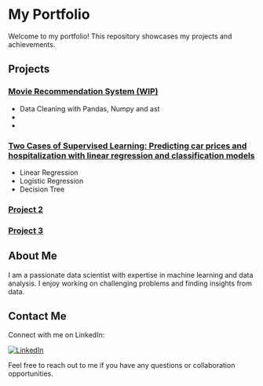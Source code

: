 
# My Portfolio

  
Welcome to my portfolio! This repository showcases my projects and achievements.

## Projects

### [Movie Recommendation System (WIP)]([https://github.com/cristhianc001/predicting-prices-and-hospitalization-with-supervised-learning](https://github.com/cristhianc001/movie-recommendation-system))
- Data Cleaning with Pandas, Numpy and ast
- 
- 

### [Two Cases of Supervised Learning: Predicting car prices and hospitalization with linear regression and classification models](https://github.com/cristhianc001/predicting-prices-and-hospitalization-with-supervised-learning)
- Linear Regression
- Logistic Regression
- Decision Tree

### [Project 2](https://github.com/your-username/project-2)
### [Project 3](https://github.com/your-username/project-3)

## About Me

I am a passionate data scientist with expertise in machine learning and data analysis. I enjoy working on challenging problems and finding insights from data.

## Contact Me

Connect with me on LinkedIn:

[![LinkedIn](linkedin_button.png)](https://www.linkedin.com/in/cristhiancastro/)

Feel free to reach out to me if you have any questions or collaboration opportunities.

